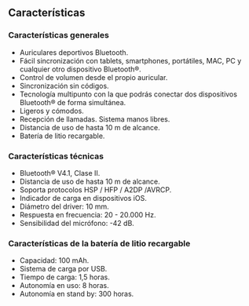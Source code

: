 ## Características

### Características generales

* Auriculares deportivos Bluetooth.
* Fácil sincronización con tablets, smartphones, portátiles, MAC, PC y cualquier otro dispositivo Bluetooth®.
* Control de volumen desde el propio auricular.
* Sincronización sin códigos.
* Tecnología multipunto con la que podrás conectar dos dispositivos Bluetooth® de forma simultánea.
* Ligeros y cómodos.
* Recepción de llamadas. Sistema manos libres. 
* Distancia de uso de hasta 10 m de alcance.
* Batería de litio recargable.

### Características técnicas

*	Bluetooth® V4.1, Clase II.
*	Distancia de uso de hasta 10 m de alcance.
*	Soporta protocolos HSP / HFP / A2DP /AVRCP.
*	Indicador de carga en dispositivos iOS.
*	Diámetro del driver: 10 mm.
*	Respuesta en frecuencia: 20 - 20.000 Hz.
*	Sensibilidad del micrófono: -42 dB. 

### Características de la batería de litio recargable

*	Capacidad: 100 mAh.
*	Sistema de carga por USB.
*	Tiempo de carga: 1,5 horas.
*	Autonomía en uso: 8 horas.
*	Autonomía en stand by: 300 horas.
